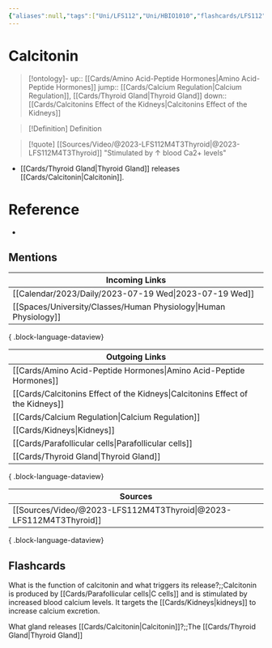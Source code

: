 ```yaml
---
{"aliases":null,"tags":["Uni/LFS112","Uni/HBIO1010","flashcards/LFS112"],"dg-publish":true,"up":["[[Cards/Amino Acid-Peptide Hormones.md]]"],"jump":["[[Cards/Thyroid Gland.md]]","[[Cards/Calcium Regulation.md]]"],"down":["[[Cards/Calcitonins Effect of the Kidneys.md]]"],"permalink":"/cards/calcitonin/","dgPassFrontmatter":true}
---
```


# Calcitonin

> [!ontology]-
> up:: [[Cards/Amino Acid-Peptide Hormones\|Amino Acid-Peptide Hormones]]
> jump:: [[Cards/Calcium Regulation\|Calcium Regulation]], [[Cards/Thyroid Gland\|Thyroid Gland]]
> down:: [[Cards/Calcitonins Effect of the Kidneys\|Calcitonins Effect of the Kidneys]]

> [!Definition] Definition

> [!quote] [[Sources/Video/@2023-LFS112M4T3Thyroid\|@2023-LFS112M4T3Thyroid]]
> "Stimulated by ↑ blood Ca2+ levels"

- [[Cards/Thyroid Gland\|Thyroid Gland]] releases [[Cards/Calcitonin\|Calcitonin]].

# Reference

- 

## Mentions

| Incoming Links                                                      |
| ------------------------------------------------------------------- |
| [[Calendar/2023/Daily/2023-07-19 Wed\|2023-07-19 Wed]]           |
| [[Spaces/University/Classes/Human Physiology\|Human Physiology]] |

{ .block-language-dataview}

| Outgoing Links                                                                    |
| --------------------------------------------------------------------------------- |
| [[Cards/Amino Acid-Peptide Hormones\|Amino Acid-Peptide Hormones]]             |
| [[Cards/Calcitonins Effect of the Kidneys\|Calcitonins Effect of the Kidneys]] |
| [[Cards/Calcium Regulation\|Calcium Regulation]]                               |
| [[Cards/Kidneys\|Kidneys]]                                                     |
| [[Cards/Parafollicular cells\|Parafollicular cells]]                           |
| [[Cards/Thyroid Gland\|Thyroid Gland]]                                         |

{ .block-language-dataview}

| Sources                                                               |
| --------------------------------------------------------------------- |
| [[Sources/Video/@2023-LFS112M4T3Thyroid\|@2023-LFS112M4T3Thyroid]] |

{ .block-language-dataview}

## Flashcards

What is the function of calcitonin and what triggers its release?;;Calcitonin is produced by [[Cards/Parafollicular cells\|C cells]] and is stimulated by increased blood calcium levels. It targets the [[Cards/Kidneys\|kidneys]] to increase calcium excretion.
<!--SR:!2024-09-05,3,250-->

What gland releases [[Cards/Calcitonin\|Calcitonin]]?;;The [[Cards/Thyroid Gland\|Thyroid Gland]]
<!--SR:!2024-09-05,3,250-->